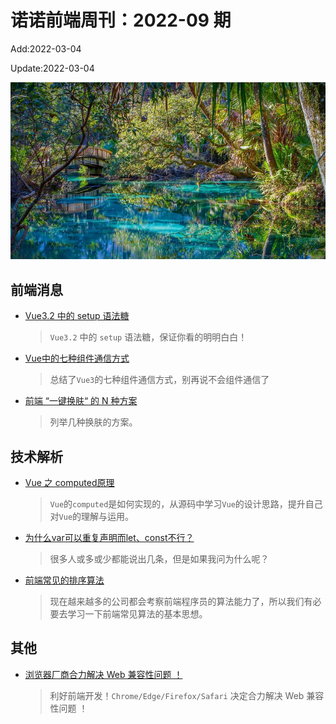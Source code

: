 <!--
 * @Description: weekly-09
 * @Author: zoeblow
 * @Email: zoeblow@gmail.com
 * @Date: 2022-01-11 17:20:35
 * @LastEditors: wangfuyuan
 * @LastEditTime: 2022-03-13 21:49:41
 * @FilePath: \nuofe-weekly1\2022\weekly-09.md
 -->

# 诺诺前端周刊：2022-09 期

Add:2022-03-04

Update:2022-03-04

![202209](../images/2022/202209.jpg)

## 前端消息

- [Vue3.2 中的 setup 语法糖](https://mp.weixin.qq.com/s/pUYCDIIk4GQ5DeIjAuEdBQ)

  > `Vue3.2` 中的 `setup` 语法糖，保证你看的明明白白！

- [Vue中的七种组件通信方式](https://juejin.cn/post/7062740057018335245)

  > 总结了`Vue3`的七种组件通信方式，别再说不会组件通信了

- [前端 “一键换肤“ 的 N 种方案](https://juejin.cn/post/7063010855167721486)

  > 列举几种换肤的方案。

## 技术解析

- [Vue 之 computed原理](https://mp.weixin.qq.com/s/CClFJo88rlAz1P0PWf_XCw)

  > `Vue`的`computed`是如何实现的，从源码中学习`Vue`的设计思路，提升自己对`Vue`的理解与运用。

- [为什么var可以重复声明而let、const不行？](https://mp.weixin.qq.com/s/84M-jwqv0msUSOpOZhT18g)

  > 很多人或多或少都能说出几条，但是如果我问为什么呢？

- [前端常见的排序算法](https://mp.weixin.qq.com/s/1IluMVgZ3yzpwu2sVksRCg)

  > 现在越来越多的公司都会考察前端程序员的算法能力了，所以我们有必要去学习一下前端常见算法的基本思想。

## 其他

- [浏览器厂商合力解决 Web 兼容性问题 ！](https://mp.weixin.qq.com/s/1Y0Wn6FUwiSmVx7Py3Tlyg)

  > 利好前端开发！`Chrome/Edge/Firefox/Safari` 决定合力解决 Web 兼容性问题 ！
